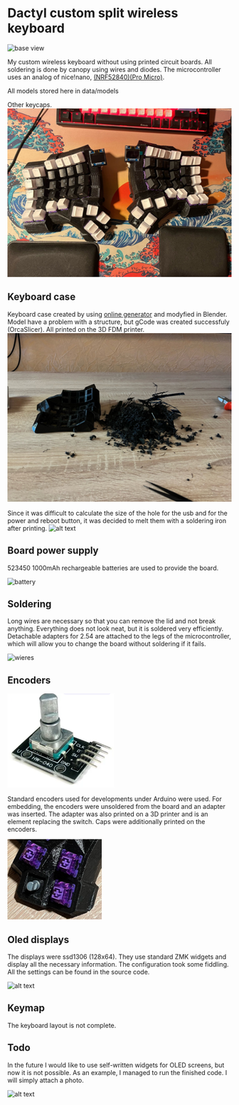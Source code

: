 # Dactyl custom split wireless keyboard

![base view](data/images/photo1.png)

My custom wireless keyboard without using printed circuit boards. All soldering is done by canopy using wires and diodes. The microcontroller uses an analog of nice!nano, [(NRF52840)(Pro Micro)](https://aliexpress.ru/item/1005006035267231.html?spm=a2g2w.orderdetail.0.0.4cc84aa62AqC6x&sku_id=12000035421753155).

All models stored here in data/models

Other keycaps.
![base view](data/images/photo10.png)

## Keyboard case

Keyboard case created by using [online generator](https://ryanis.cool/dactyl/#manuform) and modyfied in Blender. Model have a problem with a structure, but gCode was created successfuly (OrcaSlicer). All printed on the 3D FDM printer.
![3D printing support](data/images/Photo2.png)

Since it was difficult to calculate the size of the hole for the usb and for the power and reboot button, it was decided to melt them with a soldering iron after printing.
![alt text](data/images/Photo3.png)

## Board power supply

523450 1000mAh rechargeable batteries are used to provide the board.

![battery](data/images/photo4.png)

## Soldering

Long wires are necessary so that you can remove the lid and not break anything. Everything does not look neat, but it is soldered very efficiently. Detachable adapters for 2.54 are attached to the legs of the microcontroller, which will allow you to change the board without soldering if it fails.

![wieres](data/images/Photo5.png)

## Encoders

![encoder](data/images/Photo6.png)

Standard encoders used for developments under Arduino were used. For embedding, the encoders were unsoldered from the board and an adapter was inserted. The adapter was also printed on a 3D printer and is an element replacing the switch.
Caps were additionally printed on the encoders.

![alt text](data/images/Photo7.png)

## Oled displays

The displays were ssd1306 (128x64). They use standard ZMK widgets and display all the necessary information. The configuration took some fiddling. All the settings can be found in the source code.

![alt text](data/images/Photo8.png)

## Keymap

The keyboard layout is not complete.

## Todo

In the future I would like to use self-written widgets for OLED screens, but now it is not possible. As an example, I managed to run the finished code. I will simply attach a photo.

![alt text](data/images/Photo9.png)
